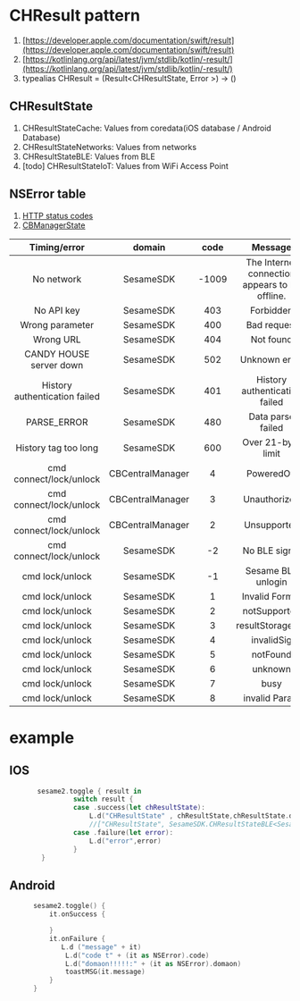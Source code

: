 # CHResult pattern
1. [https://developer.apple.com/documentation/swift/result](https://developer.apple.com/documentation/swift/result)
2. [https://kotlinlang.org/api/latest/jvm/stdlib/kotlin/-result/](https://kotlinlang.org/api/latest/jvm/stdlib/kotlin/-result/)
3. typealias CHResult<T> = (Result<CHResultState<T>, Error >) ->  ()

## CHResultState
1. CHResultStateCache: Values from coredata(iOS database / Android Database)
2. CHResultStateNetworks: Values from networks
3. CHResultStateBLE: Values from BLE
4. [todo] CHResultStateIoT: Values from WiFi Access Point

## NSError table
1. [HTTP status codes](https://en.wikipedia.org/wiki/List_of_HTTP_status_codes)
2. [CBManagerState](https://developer.apple.com/documentation/corebluetooth/cbmanagerstate)

| Timing/error   |  domain | code       |Message       |
|:---------------------:|:-------------------:|:-----------:|:-----------:|
|  No network                |  SesameSDK     |   -1009       |The Internet connection appears to be offline. | 
|  No API key                |  SesameSDK     |    403        | Forbidden | 
|  Wrong parameter           |  SesameSDK     |    400        | Bad request | 
|  Wrong URL                 |  SesameSDK     |    404        | Not found | 
|  CANDY HOUSE server down   |  SesameSDK     |    502        | Unknown error| 
|  History authentication failed|  SesameSDK     |    401     | History authentication failed| 
|  PARSE_ERROR               |  SesameSDK     |    480        | Data parse failed | 
|  History tag too long       |  SesameSDK     |    600       | Over 21-byte limit | 
|  cmd connect/lock/unlock   | CBCentralManager   |  4        | PoweredOff| 
|  cmd connect/lock/unlock   | CBCentralManager   |  3        | Unauthorized| 
|  cmd connect/lock/unlock   | CBCentralManager   |  2        | Unsupported| 
|  cmd connect/lock/unlock   |  SesameSDK     |   -2          | No BLE signal| 
|  cmd lock/unlock           |  SesameSDK     |   -1          | Sesame BLE unlogin|
|    cmd lock/unlock         |  SesameSDK      |   1          | Invalid Format| 
|    cmd lock/unlock         |  SesameSDK      |   2          | notSupported| 
|    cmd lock/unlock         |  SesameSDK      |   3          | resultStorageFail| 
|    cmd lock/unlock         |  SesameSDK      |   4          | invalidSig| 
|    cmd lock/unlock         |  SesameSDK      |   5          | notFound| 
|    cmd lock/unlock         |  SesameSDK      |   6          | unknown| 
|    cmd lock/unlock         |  SesameSDK      |   7          | busy| 
|    cmd lock/unlock         |  SesameSDK      |   8          | invalid Param| 


# example

## IOS
```swift
       sesame2.toggle { result in
                switch result {
                case .success(let chResultState):
                    L.d("CHResultState" , chResultState,chResultState.data)
                    //["CHResultState", SesameSDK.CHResultStateBLE<SesameSDK.CHEmpty>, SesameSDK.CHEmpty]
                case .failure(let error):
                    L.d("error",error)
                }
        }
```
## Android
``` kotlin
      sesame2.toggle() {
          it.onSuccess {

          }
          it.onFailure {
             L.d ("message" + it)
              L.d("code t" + (it as NSError).code)
              L.d("domaon!!!!!:" + (it as NSError).domaon)
              toastMSG(it.message)
          }
      }
```
